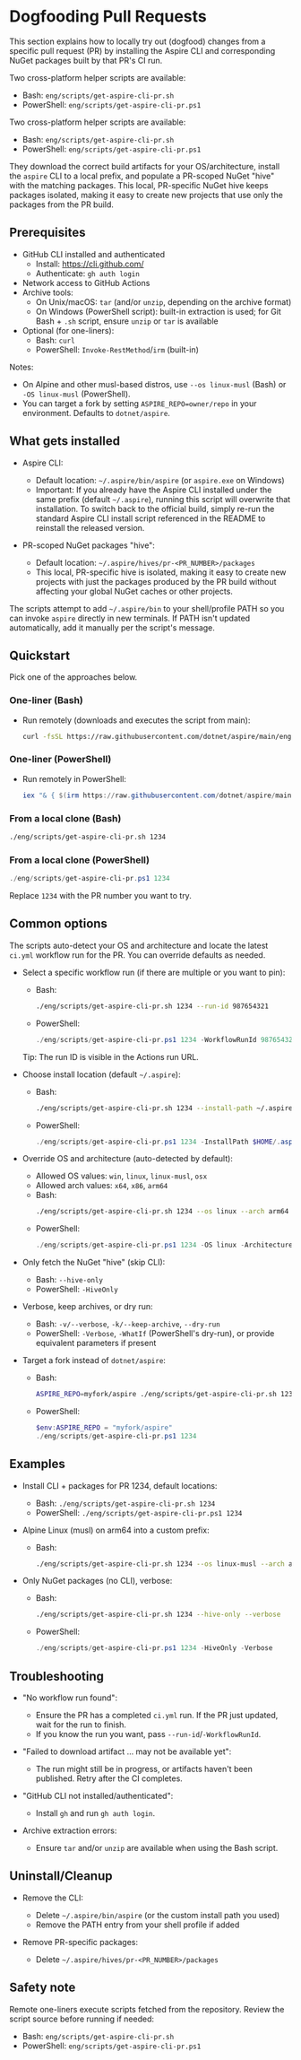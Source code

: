 # Dogfooding Pull Requests

This section explains how to locally try out (dogfood) changes from a specific pull request (PR) by installing the Aspire CLI and corresponding NuGet packages built by that PR's CI run.

Two cross-platform helper scripts are available:
- Bash: `eng/scripts/get-aspire-cli-pr.sh`
- PowerShell: `eng/scripts/get-aspire-cli-pr.ps1`

Two cross-platform helper scripts are available:
- Bash: `eng/scripts/get-aspire-cli-pr.sh`
- PowerShell: `eng/scripts/get-aspire-cli-pr.ps1`

They download the correct build artifacts for your OS/architecture, install the `aspire` CLI to a local prefix, and populate a PR-scoped NuGet "hive" with the matching packages. This local, PR-specific NuGet hive keeps packages isolated, making it easy to create new projects that use only the packages from the PR build.

## Prerequisites

- GitHub CLI installed and authenticated
  - Install: https://cli.github.com/
  - Authenticate: `gh auth login`
- Network access to GitHub Actions
- Archive tools:
  - On Unix/macOS: `tar` (and/or `unzip`, depending on the archive format)
  - On Windows (PowerShell script): built-in extraction is used; for Git Bash + `.sh` script, ensure `unzip` or `tar` is available
- Optional (for one-liners):
  - Bash: `curl`
  - PowerShell: `Invoke-RestMethod`/`irm` (built-in)

Notes:
- On Alpine and other musl-based distros, use `--os linux-musl` (Bash) or `-OS linux-musl` (PowerShell).
- You can target a fork by setting `ASPIRE_REPO=owner/repo` in your environment. Defaults to `dotnet/aspire`.

## What gets installed

- Aspire CLI:
  - Default location: `~/.aspire/bin/aspire` (or `aspire.exe` on Windows)
  - Important: If you already have the Aspire CLI installed under the same prefix (default `~/.aspire`), running this script will overwrite that installation. To switch back to the official build, simply re-run the standard Aspire CLI install script referenced in the README to reinstall the released version.

- PR-scoped NuGet packages "hive":
  - Default location: `~/.aspire/hives/pr-<PR_NUMBER>/packages`
  - This local, PR-specific hive is isolated, making it easy to create new projects with just the packages produced by the PR build without affecting your global NuGet caches or other projects.

The scripts attempt to add `~/.aspire/bin` to your shell/profile PATH so you can invoke `aspire` directly in new terminals. If PATH isn't updated automatically, add it manually per the script's message.

## Quickstart

Pick one of the approaches below.

### One-liner (Bash)

- Run remotely (downloads and executes the script from main):
  ```bash
  curl -fsSL https://raw.githubusercontent.com/dotnet/aspire/main/eng/scripts/get-aspire-cli-pr.sh | bash -s -- 1234
  ```

### One-liner (PowerShell)

- Run remotely in PowerShell:
  ```powershell
  iex "& { $(irm https://raw.githubusercontent.com/dotnet/aspire/main/eng/scripts/get-aspire-cli-pr.ps1) } 1234"
  ```

### From a local clone (Bash)

```bash
./eng/scripts/get-aspire-cli-pr.sh 1234
```

### From a local clone (PowerShell)

```powershell
./eng/scripts/get-aspire-cli-pr.ps1 1234
```

Replace `1234` with the PR number you want to try.

## Common options

The scripts auto-detect your OS and architecture and locate the latest `ci.yml` workflow run for the PR. You can override defaults as needed.

- Select a specific workflow run (if there are multiple or you want to pin):
  - Bash:
    ```bash
    ./eng/scripts/get-aspire-cli-pr.sh 1234 --run-id 987654321
    ```
  - PowerShell:
    ```powershell
    ./eng/scripts/get-aspire-cli-pr.ps1 1234 -WorkflowRunId 987654321
    ```
  Tip: The run ID is visible in the Actions run URL.

- Choose install location (default `~/.aspire`):
  - Bash:
    ```bash
    ./eng/scripts/get-aspire-cli-pr.sh 1234 --install-path ~/.aspire-pr
    ```
  - PowerShell:
    ```powershell
    ./eng/scripts/get-aspire-cli-pr.ps1 1234 -InstallPath $HOME/.aspire-pr
    ```

- Override OS and architecture (auto-detected by default):
  - Allowed OS values: `win`, `linux`, `linux-musl`, `osx`
  - Allowed arch values: `x64`, `x86`, `arm64`
  - Bash:
    ```bash
    ./eng/scripts/get-aspire-cli-pr.sh 1234 --os linux --arch arm64
    ```
  - PowerShell:
    ```powershell
    ./eng/scripts/get-aspire-cli-pr.ps1 1234 -OS linux -Architecture arm64
    ```

- Only fetch the NuGet "hive" (skip CLI):
  - Bash: `--hive-only`
  - PowerShell: `-HiveOnly`

- Verbose, keep archives, or dry run:
  - Bash: `-v/--verbose`, `-k/--keep-archive`, `--dry-run`
  - PowerShell: `-Verbose`, `-WhatIf` (PowerShell's dry-run), or provide equivalent parameters if present

- Target a fork instead of `dotnet/aspire`:
  - Bash:
    ```bash
    ASPIRE_REPO=myfork/aspire ./eng/scripts/get-aspire-cli-pr.sh 1234
    ```
  - PowerShell:
    ```powershell
    $env:ASPIRE_REPO = "myfork/aspire"
    ./eng/scripts/get-aspire-cli-pr.ps1 1234
    ```

## Examples

- Install CLI + packages for PR 1234, default locations:
  - Bash: `./eng/scripts/get-aspire-cli-pr.sh 1234`
  - PowerShell: `./eng/scripts/get-aspire-cli-pr.ps1 1234`

- Alpine Linux (musl) on arm64 into a custom prefix:
  - Bash:
    ```bash
    ./eng/scripts/get-aspire-cli-pr.sh 1234 --os linux-musl --arch arm64 --install-path ~/.aspire-alpine
    ```

- Only NuGet packages (no CLI), verbose:
  - Bash:
    ```bash
    ./eng/scripts/get-aspire-cli-pr.sh 1234 --hive-only --verbose
    ```
  - PowerShell:
    ```powershell
    ./eng/scripts/get-aspire-cli-pr.ps1 1234 -HiveOnly -Verbose
    ```

## Troubleshooting

- "No workflow run found":
  - Ensure the PR has a completed `ci.yml` run. If the PR just updated, wait for the run to finish.
  - If you know the run you want, pass `--run-id`/`-WorkflowRunId`.

- "Failed to download artifact … may not be available yet":
  - The run might still be in progress, or artifacts haven't been published. Retry after the CI completes.

- "GitHub CLI not installed/authenticated":
  - Install `gh` and run `gh auth login`.

- Archive extraction errors:
  - Ensure `tar` and/or `unzip` are available when using the Bash script.

## Uninstall/Cleanup

- Remove the CLI:
  - Delete `~/.aspire/bin/aspire` (or the custom install path you used)
  - Remove the PATH entry from your shell profile if added

- Remove PR-specific packages:
  - Delete `~/.aspire/hives/pr-<PR_NUMBER>/packages`

## Safety note

Remote one-liners execute scripts fetched from the repository. Review the script source before running if needed:
- Bash: `eng/scripts/get-aspire-cli-pr.sh`
- PowerShell: `eng/scripts/get-aspire-cli-pr.ps1`